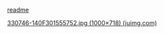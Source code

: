 [readme](README.md)

[330746-140F301555752.jpg (1000×718) (juimg.com)](http://img.juimg.com/tuku/yulantu/140703/330746-140F301555752.jpg)